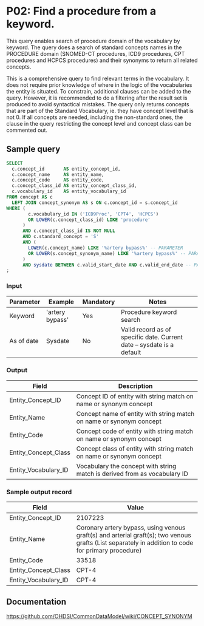 # P02: Find a procedure from a keyword.

This query enables search of procedure domain of the vocabulary by keyword. The query does a search of standard concepts names in the PROCEDURE domain (SNOMED-CT procedures, ICD9 procedures, CPT procedures and HCPCS procedures) and their synonyms to return all related concepts.

This is a comprehensive query to find relevant terms in the vocabulary. It does not require prior knowledge of where in the logic of the vocabularies the entity is situated. To constrain, additional clauses can be added to the query. However, it is recommended to do a filtering after the result set is produced to avoid syntactical mistakes.
The query only returns concepts that are part of the Standard Vocabulary, ie. they have concept level that is not 0. If all concepts are needed, including the non-standard ones, the clause in the query restricting the concept level and concept class can be commented out.

## Sample query

```sql
SELECT
  c.concept_id       AS entity_concept_id,
  c.concept_name     AS entity_name,
  c.concept_code     AS entity_code,
  c.concept_class_id AS entity_concept_class_id,
  c.vocabulary_id    AS entity_vocabulary_id
FROM concept AS c
  LEFT JOIN concept_synonym AS s ON c.concept_id = s.concept_id
WHERE (
        c.vocabulary_id IN ('ICD9Proc', 'CPT4', 'HCPCS')
        OR LOWER(c.concept_class_id) LIKE 'procedure'
      )
      AND c.concept_class_id IS NOT NULL
      AND c.standard_concept = 'S'
      AND (
        LOWER(c.concept_name) LIKE '%artery bypass%' -- PARAMETER
        OR LOWER(s.concept_synonym_name) LIKE '%artery bypass%' -- PARAMETER
      )
      AND sysdate BETWEEN c.valid_start_date AND c.valid_end_date -- PARAMETER
;
```

### Input

| Parameter |  Example |  Mandatory |  Notes |
| --- | --- | --- | --- |
|  Keyword |  'artery bypass' |  Yes | Procedure keyword search |
|  As of date |  Sysdate |  No | Valid record as of specific date. Current date – sysdate is a default |

### Output

|  Field |  Description |
| --- | --- |
|  Entity_Concept_ID |  Concept ID of entity with string match on name or synonym concept |
|  Entity_Name |  Concept name of entity with string match on name or synonym concept |
|  Entity_Code |  Concept code of entity with string match on name or synonym concept |
|  Entity_Concept_Class |  Concept class of entity with string match on name or synonym concept |
|  Entity_Vocabulary_ID |  Vocabulary the concept with string match is derived from as vocabulary ID |

### Sample output record

| Field |  Value |
| --- | --- |
|  Entity_Concept_ID |  2107223 |
|  Entity_Name |  Coronary artery bypass, using venous graft(s) and arterial graft(s); two venous grafts (List separately in addition to code for primary procedure) |
|  Entity_Code |  33518 |
|  Entity_Concept_Class |  CPT-4 |
|  Entity_Vocabulary_ID |  CPT-4 |

## Documentation
https://github.com/OHDSI/CommonDataModel/wiki/CONCEPT_SYNONYM
